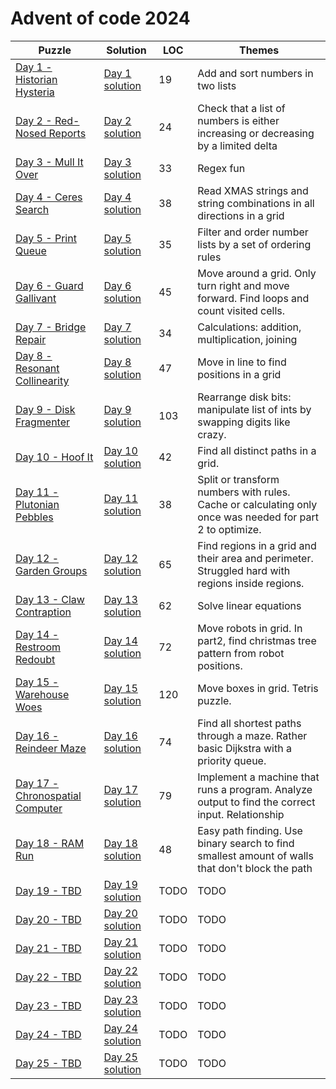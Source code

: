 # Advent of code 2024

| Puzzle                                                                  | Solution                                    | LOC  | Themes                                                                                                   |
|-------------------------------------------------------------------------|---------------------------------------------|------|----------------------------------------------------------------------------------------------------------|
| [Day 1 - Historian Hysteria](https://adventofcode.com/2024/day/1)       | [Day 1 solution](src/main/kotlin/Day01.kt)  | 19   | Add and sort numbers in two lists                                                                        |
| [Day 2 - Red-Nosed Reports](https://adventofcode.com/2024/day/2)        | [Day 2 solution](src/main/kotlin/Day02.kt)  | 24   | Check that a list of numbers is either increasing or decreasing by a limited delta                       |
| [Day 3 - Mull It Over](https://adventofcode.com/2024/day/3)             | [Day 3 solution](src/main/kotlin/Day03.kt)  | 33   | Regex fun                                                                                                |
| [Day 4 - Ceres Search](https://adventofcode.com/2024/day/4)             | [Day 4 solution](src/main/kotlin/Day04.kt)  | 38   | Read XMAS strings and string combinations in all directions in a grid                                    |
| [Day 5 - Print Queue](https://adventofcode.com/2024/day/5)              | [Day 5 solution](src/main/kotlin/Day05.kt)  | 35   | Filter and order number lists by a set of ordering rules                                                 |
| [Day 6 - Guard Gallivant](https://adventofcode.com/2024/day/6)          | [Day 6 solution](src/main/kotlin/Day06.kt)  | 45   | Move around a grid. Only turn right and move forward. Find loops and count visited cells.                |
| [Day 7 - Bridge Repair](https://adventofcode.com/2024/day/7)            | [Day 7 solution](src/main/kotlin/Day07.kt)  | 34   | Calculations: addition, multiplication, joining                                                          |
| [Day 8 - Resonant Collinearity](https://adventofcode.com/2024/day/8)    | [Day 8 solution](src/main/kotlin/Day08.kt)  | 47   | Move in line to find positions in a grid                                                                 |
| [Day 9 - Disk Fragmenter](https://adventofcode.com/2024/day/9)          | [Day 9 solution](src/main/kotlin/Day09.kt)  | 103  | Rearrange disk bits: manipulate list of ints by swapping digits like crazy.                              |
| [Day 10 - Hoof It](https://adventofcode.com/2024/day/10)                | [Day 10 solution](src/main/kotlin/Day10.kt) | 42   | Find all distinct paths in a grid.                                                                       |
| [Day 11 - Plutonian Pebbles](https://adventofcode.com/2024/day/11)      | [Day 11 solution](src/main/kotlin/Day11.kt) | 38   | Split or transform numbers with rules. Cache or calculating only once was needed for part 2 to optimize. |
| [Day 12 - Garden Groups](https://adventofcode.com/2024/day/12)          | [Day 12 solution](src/main/kotlin/Day12.kt) | 65   | Find regions in a grid and their area and perimeter. Struggled hard with regions inside regions.         |
| [Day 13 - Claw Contraption](https://adventofcode.com/2024/day/13)       | [Day 13 solution](src/main/kotlin/Day13.kt) | 62   | Solve linear equations                                                                                   |
| [Day 14 - Restroom Redoubt](https://adventofcode.com/2024/day/14)       | [Day 14 solution](src/main/kotlin/Day14.kt) | 72   | Move robots in grid. In part2, find christmas tree pattern from robot positions.                         |
| [Day 15 - Warehouse Woes](https://adventofcode.com/2024/day/15)         | [Day 15 solution](src/main/kotlin/Day15.kt) | 120  | Move boxes in grid. Tetris puzzle.                                                                       |
| [Day 16 - Reindeer Maze](https://adventofcode.com/2024/day/16)          | [Day 16 solution](src/main/kotlin/Day16.kt) | 74   | Find all shortest paths through a maze. Rather basic Dijkstra with a priority queue.                     |
| [Day 17 - Chronospatial Computer](https://adventofcode.com/2024/day/17) | [Day 17 solution](src/main/kotlin/Day17.kt) | 79   | Implement a machine that runs a program. Analyze output to find the correct input. Relationship          |
| [Day 18 - RAM Run](https://adventofcode.com/2024/day/18)                | [Day 18 solution](src/main/kotlin/Day18.kt) | 48   | Easy path finding. Use binary search to find smallest amount of walls that don't block the path          |
| [Day 19 - TBD](https://adventofcode.com/2024/day/19)                    | [Day 19 solution](src/main/kotlin/Day19.kt) | TODO | TODO                                                                                                     |
| [Day 20 - TBD](https://adventofcode.com/2024/day/20)                    | [Day 20 solution](src/main/kotlin/Day20.kt) | TODO | TODO                                                                                                     |
| [Day 21 - TBD](https://adventofcode.com/2024/day/21)                    | [Day 21 solution](src/main/kotlin/Day21.kt) | TODO | TODO                                                                                                     |
| [Day 22 - TBD](https://adventofcode.com/2024/day/22)                    | [Day 22 solution](src/main/kotlin/Day22.kt) | TODO | TODO                                                                                                     |
| [Day 23 - TBD](https://adventofcode.com/2024/day/23)                    | [Day 23 solution](src/main/kotlin/Day23.kt) | TODO | TODO                                                                                                     |
| [Day 24 - TBD](https://adventofcode.com/2024/day/24)                    | [Day 24 solution](src/main/kotlin/Day24.kt) | TODO | TODO                                                                                                     |
| [Day 25 - TBD](https://adventofcode.com/2024/day/25)                    | [Day 25 solution](src/main/kotlin/Day25.kt) | TODO | TODO                                                                                                     |
